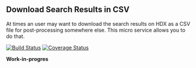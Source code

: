 ## Download Search Results in CSV
At times an user may want to download the search results on HDX as a CSV file for post-processing somewhere else. This micro service allows you to do that.

[![Build Status](https://travis-ci.org/luiscape/hdx-monitor-download-search.svg)](https://travis-ci.org/luiscape/hdx-monitor-download-search) [![Coverage Status](https://coveralls.io/repos/luiscape/hdx-monitor-download-search/badge.svg?branch=master&service=github)](https://coveralls.io/github/luiscape/hdx-monitor-download-search?branch=master)

**Work-in-progres**
